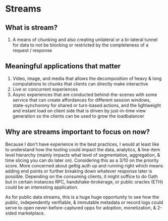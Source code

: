 # Streams

## What is stream?
1. A means of chunking and also creating unilateral or a bi-lateral tunnel for data to not be blocking or restricted by the completeness of a request / response

## Meaningful applications that matter
1. Video, image, and media that allows the decomposition of heavy & long computations to chunks that clients can directly make interactive
2. Live or concurrent experiences
3. Async experiences that are conducted behind-the-scenes with some service that can create affordances for different session windows, state-synchorony for shared or turn-based actions, and the lightweight and instant load on client side that is driven by just-in-time view generation so the clients can be used to grow the loadbalancer

## Why are streams important to focus on now?
Because I don't have experience in the best practices, I would at least like to understand how the tooling could impact the data, analytics, & line-item level hierarchy (mainly impacts what level of segmentation, aggregation, & time slicing you can do later on). Considering this as a 3/10 on the priority score. More concerned about gettig auth up and running right which means adding end points or further breaking down whatever response later is possible. Depending on the consuming clients, it might suffice to do Oath but in certain instances RPC, handshake-brokerage, or public oracles (ETH) could be an interesting application.

As for public data streams, this is a huge huge opportunity to see how the public, independently verifiable, & immutable metadata or record logs could serve to open never-before-captured opps for adoption,
monetization, & 2-sided marketplace.
